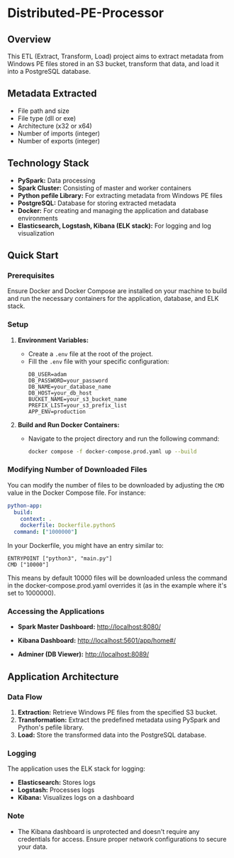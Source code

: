 # Distributed-PE-Processor

## Overview
This ETL (Extract, Transform, Load) project aims to extract metadata from Windows PE files stored in an S3 bucket, transform that data, and load it into a PostgreSQL database. 

## Metadata Extracted
- File path and size
- File type (dll or exe)
- Architecture (x32 or x64)
- Number of imports (integer)
- Number of exports (integer)

## Technology Stack
- **PySpark:** Data processing
- **Spark Cluster:** Consisting of master and worker containers
- **Python pefile Library:** For extracting metadata from Windows PE files
- **PostgreSQL:** Database for storing extracted metadata
- **Docker:** For creating and managing the application and database environments
- **Elasticsearch, Logstash, Kibana (ELK stack):** For logging and log visualization

## Quick Start

### Prerequisites
Ensure Docker and Docker Compose are installed on your machine to build and run the necessary containers for the application, database, and ELK stack.

### Setup
1. **Environment Variables:** 
    - Create a `.env` file at the root of the project.
    - Fill the `.env` file with your specific configuration:
        ```plaintext
        DB_USER=adam
        DB_PASSWORD=your_password
        DB_NAME=your_database_name
        DB_HOST=your_db_host
        BUCKET_NAME=your_s3_bucket_name
        PREFIX_LIST=your_s3_prefix_list
        APP_ENV=production
        ```
   
2. **Build and Run Docker Containers:**
    - Navigate to the project directory and run the following command:
        ```sh
        docker compose -f docker-compose.prod.yaml up --build
        ```
### Modifying Number of Downloaded Files
You can modify the number of files to be downloaded by adjusting the `CMD` value in the Docker Compose file. For instance:

   ```yaml
   python-app:
     build:
       context: .
       dockerfile: Dockerfile.pythonS
     command: ["1000000"]
   ```
In your Dockerfile, you might have an entry similar to:
   ```
   ENTRYPOINT ["python3", "main.py"]
   CMD ["10000"]
   ```
This means by default 10000 files will be downloaded unless the command in the docker-compose.prod.yaml overrides it (as in the example where it's set to 1000000).   

### Accessing the Applications
- **Spark Master Dashboard:** [http://localhost:8080/](http://localhost:8080/)
  
- **Kibana Dashboard:** [http://localhost:5601/app/home#/](http://localhost:5601/app/home#/)

- **Adminer (DB Viewer):** [http://localhost:8089/](http://localhost:8089/)

## Application Architecture

### Data Flow
1. **Extraction:** Retrieve Windows PE files from the specified S3 bucket.
2. **Transformation:** Extract the predefined metadata using PySpark and Python's pefile library.
3. **Load:** Store the transformed data into the PostgreSQL database.

### Logging
The application uses the ELK stack for logging:
- **Elasticsearch:** Stores logs
- **Logstash:** Processes logs
- **Kibana:** Visualizes logs on a dashboard

### Note
- The Kibana dashboard is unprotected and doesn't require any credentials for access. Ensure proper network configurations to secure your data.
